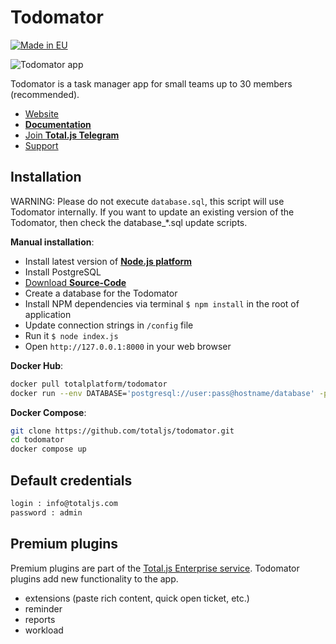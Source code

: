 # Todomator

[![Made in EU](https://cdn.componentator.com/eu-small.png)](https://european-union.europa.eu/)

![Todomator app](https://todomator.com/img/app.png)

Todomator is a task manager app for small teams up to 30 members (recommended).

- [Website](https://www.totaljs.com/todomator/)
- [__Documentation__](https://docs.totaljs.com/todomator/)
- [Join __Total.js Telegram__](https://t.me/totalplatform)
- [Support](https://www.totaljs.com/support/)

## Installation

WARNING: Please do not execute `database.sql`, this script will use Todomator internally. If you want to update an existing version of the Todomator, then check the database_*.sql update scripts.

__Manual installation__:

- Install latest version of [__Node.js platform__](https://nodejs.org/en/)
- Install PostgreSQL
- [Download __Source-Code__](https://github.com/totaljs/todomator)
- Create a database for the Todomator
- Install NPM dependencies via terminal `$ npm install` in the root of application
- Update connection strings in `/config` file
- Run it `$ node index.js`
- Open `http://127.0.0.1:8000` in your web browser

__Docker Hub__:

```bash
docker pull totalplatform/todomator
docker run --env DATABASE='postgresql://user:pass@hostname/database' -p 8000:8000 totalplatform/todomator
````

__Docker Compose__:

```bash
git clone https://github.com/totaljs/todomator.git
cd todomator
docker compose up
````

## Default credentials

```html
login : info@totaljs.com
password : admin
```

## Premium plugins

Premium plugins are part of the [Total.js Enterprise service](https://www.totaljs.com/enterprise/). Todomator plugins add new functionality to the app.

- extensions (paste rich content, quick open ticket, etc.)
- reminder
- reports
- workload